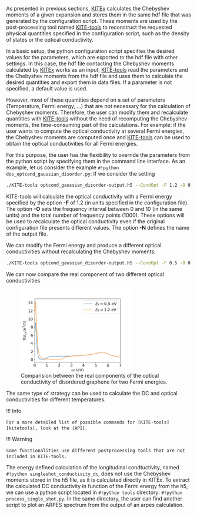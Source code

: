 As presented in previous sections, [KITEx][kitex] calculates the Chebyshev moments of a given expansion and stores them in the
same hdf file that was generated by the configuration script.
These moments are used by the post-processing tool named [KITE-tools][kitetools] to reconstruct the requested physical quantities
specified in the configuration script, such as the density of states or the optical conductivity.

In a basic setup, the python configuration script specifies the desired values for the parameters,
which are exported to the hdf file with other settings.
In this case, the hdf file contacting the Chebyshev moments calculated by [KITEx][kitex] works as an input,
[KITE-tools][kitetools] read the parameters and the Chebyshev moments from the hdf file and uses them to calculate the desired
quantities and export them in data files.
If a parameter is not specified, a default value is used.

However, most of these quantities depend on a set of parameters (Temperature, Fermi energy, …) that are not necessary
for the calculation of Chebyshev moments.
Therefore, the user can modify them and recalculate quantities with [KITE-tools][kitetools] without the need of recomputing the
Chebyshev moments, the time-consuming part of the calculations.
For example: if the user wants to compute the optical conductivity at several Fermi energies,
the Chebyshev moments are computed once and [KITE-tools][kitetools] can be used to obtain the optical conductivities for all Fermi energies.

For this purpose, the user has the flexibility to override the parameters from the python script by specifying them
in the command line interface. As an example, let us consider the example  `#!python dos_optcond_gaussian_disorder.py`: If we consider the setting

``` bash
./KITE-tools optcond_gaussian_disorder-output.h5 --CondOpt -F 1.2 -O 0 10 1000 -N optcond1.2.dat
```
KITE-tools will calculate the optical conductivity with a Fermi energy specified by the option **-F** of 1.2 (in units specified in the configuration file). The option **-O** sets the frequency interval between 0 and 10 (in the same units) and the total number of frequency points (1000). These options will be used to recalculate the optical conductivity even if the original configuration file presents different values. 
The option **-N** defines the name of the output file.

We can modify the Fermi energy and produce a different optical conductivities without recalculating the Chebyshev moments:  

``` bash
./KITE-tools optcond_gaussian_disorder-output.h5 --CondOpt -F 0.5 -O 0 10 1000 -N optcond0.5.dat
```
We can now compare the real component of two different optical conductivities  
<div>
      <figure>
        <img src="../assets/images/tutorial/opt_cond_tools.png" width="300" />
        <figcaption>Comparision between the real components of the optical conductivity of disordered graphene for two Fermi energies.</figcaption>
      </figure>
    </div>


The same type of strategy can be used to calculate the DC and optical conductivities for different temperatures.


!!! Info

    For a more detailed list of possible commands for [KITE-tools][kitetools], look at the [API].
    
 
 !!! Warning

    Some functionalities use different postprocessing tools that are not included in KITE-tools. 
       
  
 The energy defined calculation of the longitudinal condtuctivity, named `#!python singleshot_conductivity_dc`, does not use the Chebyshev moments stored in the h5 file, as it is calculated directly in KITEx. To extract the calculated DC conductivity in function of the Fermi energy from the h5, we can use a python script located in `#!python tools` directory:  `#!python process_single_shot.py`.
In the same directory, the user can find another script to plot an ARPES spectrum from the output of an arpes calculation.      

[kitex]: ../api/kitex.md
[kitetools]: ../api/kite-tools.md
[API]: ../api/kite-tools.md#advanced-usage